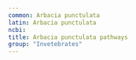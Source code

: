 ```yaml
---
common: Arbacia punctulata
latin: Arbacia punctulata
ncbi: 
title: Arbacia punctulata pathways
group: "Invetebrates"
---
```

